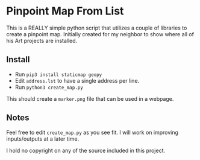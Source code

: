 # Pinpoint Map From List

This is a REALLY simple python script that utilizes a couple of libraries to create a pinpoint map.  Initially created for my neighbor to show where all of his Art projects are installed.

## Install

- Run `pip3 install staticmap geopy`
- Edit `address.lst` to have a single address per line.
- Run `python3 create_map.py`

This should create a `marker.png` file that can be used in a webpage.

## Notes

Feel free to edit `create_map.py` as you see fit.  I will work on improving inputs/outputs at a later time.

I hold no copyright on any of the source included in this project.
